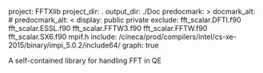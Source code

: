 project: FFTXlib
project_dir: .
output_dir: ./Doc
predocmark: >
docmark_alt: #
predocmark_alt: <
display: public
         private
exclude: fft_scalar.DFTI.f90
         fft_scalar.ESSL.f90
         fft_scalar.FFTW3.f90
         fft_scalar.FFTW.f90
         fft_scalar.SX6.f90
         mpif.h
include: /cineca/prod/compilers/intel/cs-xe-2015/binary/impi_5.0.2/include64/
graph: true

A self-contained library for handling FFT in QE
